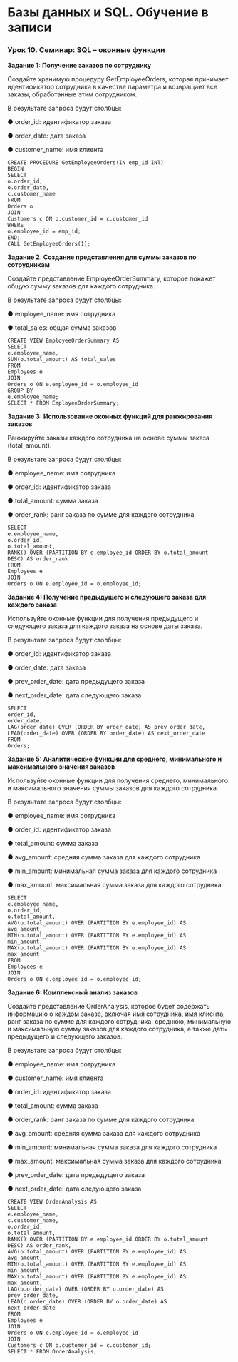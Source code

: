 # Базы данных и SQL. Обучение в записи
### Урок 10. Семинар: SQL – оконные функции


**Задание 1: Получение заказов по сотруднику**

Создайте хранимую процедуру GetEmployeeOrders, которая принимает
идентификатор сотрудника в качестве параметра и возвращает все заказы,
обработанные этим сотрудником.

В результате запроса будут столбцы:

● order_id: идентификатор заказа

● order_date: дата заказа


● customer_name: имя клиента
```
CREATE PROCEDURE GetEmployeeOrders(IN emp_id INT)
BEGIN
SELECT
o.order_id,
o.order_date,
c.customer_name
FROM
Orders o
JOIN
Customers c ON o.customer_id = c.customer_id
WHERE
o.employee_id = emp_id;
END;
CALL GetEmployeeOrders(1);
```

**Задание 2: Создание представления для суммы заказов по сотрудникам**

Создайте представление EmployeeOrderSummary, которое покажет общую сумму
заказов для каждого сотрудника.

В результате запроса будут столбцы:

● employee_name: имя сотрудника

● total_sales: общая сумма заказов
```
CREATE VIEW EmployeeOrderSummary AS
SELECT
e.employee_name,
SUM(o.total_amount) AS total_sales
FROM
Employees e
JOIN
Orders o ON e.employee_id = o.employee_id
GROUP BY
e.employee_name;
SELECT * FROM EmployeeOrderSummary;
```

**Задание 3: Использование оконных функций для ранжирования заказов**

Ранжируйте заказы каждого сотрудника на основе суммы заказа (total_amount).

В результате запроса будут столбцы:

● employee_name: имя сотрудника

● order_id: идентификатор заказа

● total_amount: сумма заказа

● order_rank: ранг заказа по сумме для каждого сотрудника
```
SELECT
e.employee_name,
o.order_id,
o.total_amount,
RANK() OVER (PARTITION BY e.employee_id ORDER BY o.total_amount
DESC) AS order_rank
FROM
Employees e
JOIN
Orders o ON e.employee_id = o.employee_id;
```

**Задание 4: Получение предыдущего и следующего заказа для каждого заказа**

Используйте оконные функции для получения предыдущего и следующего заказа для
каждого заказа на основе даты заказа.

В результате запроса будут столбцы:

● order_id: идентификатор заказа

● order_date: дата заказа

● prev_order_date: дата предыдущего заказа

● next_order_date: дата следующего заказа
```
SELECT
order_id,
order_date,
LAG(order_date) OVER (ORDER BY order_date) AS prev_order_date,
LEAD(order_date) OVER (ORDER BY order_date) AS next_order_date
FROM
Orders;
```

**Задание 5: Аналитические функции для среднего, минимального и максимального значения заказов**

Используйте оконные функции для получения среднего, минимального и
максимального значения суммы заказов для каждого сотрудника.

В результате запроса будут столбцы:

● employee_name: имя сотрудника

● order_id: идентификатор заказа

● total_amount: сумма заказа

● avg_amount: средняя сумма заказа для каждого сотрудника

● min_amount: минимальная сумма заказа для каждого сотрудника

● max_amount: максимальная сумма заказа для каждого сотрудника
```
SELECT
e.employee_name,
o.order_id,
o.total_amount,
AVG(o.total_amount) OVER (PARTITION BY e.employee_id) AS
avg_amount,
MIN(o.total_amount) OVER (PARTITION BY e.employee_id) AS
min_amount,
MAX(o.total_amount) OVER (PARTITION BY e.employee_id) AS
max_amount
FROM
Employees e
JOIN
Orders o ON e.employee_id = o.employee_id;
```

**Задание 6: Комплексный анализ заказов**

Создайте представление OrderAnalysis, которое будет содержать информацию о
каждом заказе, включая имя сотрудника, имя клиента, ранг заказа по сумме для
каждого сотрудника, среднюю, минимальную и максимальную сумму заказов для
каждого сотрудника, а также даты предыдущего и следующего заказов.

В результате запроса будут столбцы:

● employee_name: имя сотрудника

● customer_name: имя клиента

● order_id: идентификатор заказа

● total_amount: сумма заказа

● order_rank: ранг заказа по сумме для каждого сотрудника

● avg_amount: средняя сумма заказа для каждого сотрудника

● min_amount: минимальная сумма заказа для каждого сотрудника

● max_amount: максимальная сумма заказа для каждого сотрудника

● prev_order_date: дата предыдущего заказа

● next_order_date: дата следующего заказа
```
CREATE VIEW OrderAnalysis AS
SELECT
e.employee_name,
c.customer_name,
o.order_id,
o.total_amount,
RANK() OVER (PARTITION BY e.employee_id ORDER BY o.total_amount
DESC) AS order_rank,
AVG(o.total_amount) OVER (PARTITION BY e.employee_id) AS
avg_amount,
MIN(o.total_amount) OVER (PARTITION BY e.employee_id) AS
min_amount,
MAX(o.total_amount) OVER (PARTITION BY e.employee_id) AS
max_amount,
LAG(o.order_date) OVER (ORDER BY o.order_date) AS
prev_order_date,
LEAD(o.order_date) OVER (ORDER BY o.order_date) AS
next_order_date
FROM
Employees e
JOIN
Orders o ON e.employee_id = o.employee_id
JOIN
Customers c ON o.customer_id = c.customer_id;
SELECT * FROM OrderAnalysis;
```